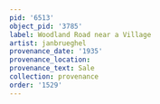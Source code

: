 ```yaml
---
pid: '6513'
object_pid: '3785'
label: Woodland Road near a Village
artist: janbrueghel
provenance_date: '1935'
provenance_location:
provenance_text: Sale
collection: provenance
order: '1529'
---
```

